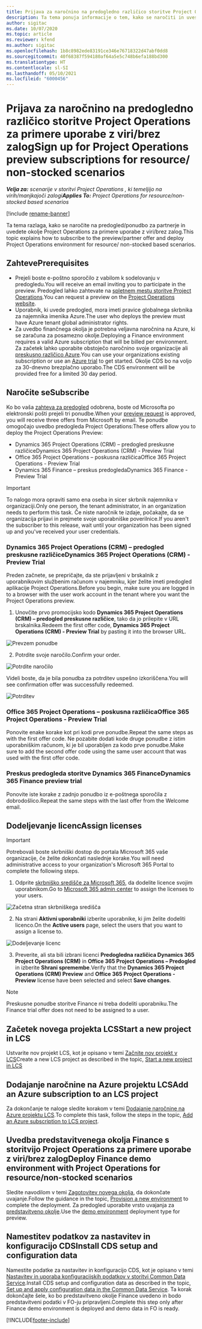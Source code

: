 ```yaml
---
title: Prijava za naročnino na predogledno različico storitve Project Operations za primere uporabe z viri/brez zalog
description: Ta tema ponuja informacije o tem, kako se naročiti in uvesti storitev Project Operations za primere uporabe z viri/brez zalog.
author: sigitac
ms.date: 10/07/2020
ms.topic: article
ms.reviewer: kfend
ms.author: sigitac
ms.openlocfilehash: 1b8c8982ede83191ce346e76718322d47abf0dd8
ms.sourcegitcommit: 40f68387f594180af64a5e5c748b6efa188bd300
ms.translationtype: HT
ms.contentlocale: sl-SI
ms.lasthandoff: 05/10/2021
ms.locfileid: "6000456"
---
```

# <a name="sign-up-for-project-operations-preview-subscriptions-for-resource-non-stocked-scenarios"></a><span data-ttu-id="e78fd-103">Prijava za naročnino na predogledno različico storitve Project Operations za primere uporabe z viri/brez zalog</span><span class="sxs-lookup"><span data-stu-id="e78fd-103">Sign up for Project Operations preview subscriptions for resource/ non-stocked scenarios</span></span>

<span data-ttu-id="e78fd-104">_**Velja za:** scenarije v storitvi Project Operations , ki temeljijo na virih/manjkajoči zalogi_</span><span class="sxs-lookup"><span data-stu-id="e78fd-104">_**Applies To:** Project Operations for resource/non-stocked based scenarios_</span></span>

[!include [rename-banner](~/includes/cc-data-platform-banner.md)]

<span data-ttu-id="e78fd-105">Ta tema razlaga, kako se naročite na predogled/ponudbo za partnerje in uvedete okolje Project Operations za primere uporabe z viri/brez zalog.</span><span class="sxs-lookup"><span data-stu-id="e78fd-105">This topic explains how to subscribe to the preview/partner offer and deploy Project Operations environment for resource/ non-stocked based scenarios.</span></span>

## <a name="prerequisites"></a><span data-ttu-id="e78fd-106">Zahteve</span><span class="sxs-lookup"><span data-stu-id="e78fd-106">Prerequisites</span></span>

- <span data-ttu-id="e78fd-107">Prejeli boste e-poštno sporočilo z vabilom k sodelovanju v predogledu.</span><span class="sxs-lookup"><span data-stu-id="e78fd-107">You will receive an email inviting you to participate in the preview.</span></span> <span data-ttu-id="e78fd-108">Predogled lahko zahtevate na [spletnem mestu storitve Project Operations](https://dynamics.microsoft.com/en-us/project-operations/overview/).</span><span class="sxs-lookup"><span data-stu-id="e78fd-108">You can request a preview on the [Project Operations website](https://dynamics.microsoft.com/en-us/project-operations/overview/).</span></span>
- <span data-ttu-id="e78fd-109">Uporabnik, ki uvede predogled, mora imeti pravice globalnega skrbnika za najemnika imenika Azure.</span><span class="sxs-lookup"><span data-stu-id="e78fd-109">The user who deploys the preview must have Azure tenant global administrator rights.</span></span>
- <span data-ttu-id="e78fd-110">Za uvedbo finančnega okolja je potrebna veljavna naročnina na Azure, ki se zaračuna za posamezno okolje.</span><span class="sxs-lookup"><span data-stu-id="e78fd-110">Deploying a Finance environment requires a valid Azure subscription that will be billed per environment.</span></span> <span data-ttu-id="e78fd-111">Za začetek lahko uporabite obstoječo naročnino svoje organizacije ali [preskusno različico Azure](https://azure.microsoft.com/en-us/free/).</span><span class="sxs-lookup"><span data-stu-id="e78fd-111">You can use your organizations existing subscription or use an [Azure trial](https://azure.microsoft.com/en-us/free/) to get started.</span></span> <span data-ttu-id="e78fd-112">Okolje CDS bo na voljo za 30-dnevno brezplačno uporabo.</span><span class="sxs-lookup"><span data-stu-id="e78fd-112">The CDS environment will be provided free for a limited 30 day period.</span></span>

## <a name="subscribe"></a><span data-ttu-id="e78fd-113">Naročite se</span><span class="sxs-lookup"><span data-stu-id="e78fd-113">Subscribe</span></span>

<span data-ttu-id="e78fd-114">Ko bo vaša [zahteva za predogled](https://forms.office.com/FormsPro/Pages/ResponsePage.aspx?id=v4j5cvGGr0GRqy180BHbR56j8lZs0FdAvwT75_WNFyxUMkRDV1NYQU5TNjE2VjhKOVBUNVg2R0s1NC4u) odobrena, boste od Microsofta po elektronski pošti prejeli tri ponudbe.</span><span class="sxs-lookup"><span data-stu-id="e78fd-114">When your [preview request](https://forms.office.com/FormsPro/Pages/ResponsePage.aspx?id=v4j5cvGGr0GRqy180BHbR56j8lZs0FdAvwT75_WNFyxUMkRDV1NYQU5TNjE2VjhKOVBUNVg2R0s1NC4u) is approved, you will receive three offers from Microsoft by email.</span></span> <span data-ttu-id="e78fd-115">Te ponudbe omogočajo uvedbo predogleda Project Operations:</span><span class="sxs-lookup"><span data-stu-id="e78fd-115">These offers allow you to deploy the Project Operations Preview:</span></span>

- <span data-ttu-id="e78fd-116">Dynamics 365 Project Operations (CRM) – predogled preskusne različice</span><span class="sxs-lookup"><span data-stu-id="e78fd-116">Dynamics 365 Project Operations (CRM) - Preview Trial</span></span>
- <span data-ttu-id="e78fd-117">Office 365 Project Operations – poskusna različica</span><span class="sxs-lookup"><span data-stu-id="e78fd-117">Office 365 Project Operations - Preview Trial</span></span>
- <span data-ttu-id="e78fd-118">Dynamics 365 Finance – preskus predogleda</span><span class="sxs-lookup"><span data-stu-id="e78fd-118">Dynamics 365 Finance - Preview Trial</span></span>

> [!IMPORTANT]
> <span data-ttu-id="e78fd-119">To nalogo mora opraviti samo ena oseba in sicer skrbnik najemnika v organizaciji.</span><span class="sxs-lookup"><span data-stu-id="e78fd-119">Only one person, the tenant administrator, in an organization needs to perform this task.</span></span> <span data-ttu-id="e78fd-120">Če niste naročnik te izdaje, počakajte, da se organizacija prijavi in prejmete svoje uporabniške poverilnice.</span><span class="sxs-lookup"><span data-stu-id="e78fd-120">If you aren't the subscriber to this release, wait until your organization has been signed up and you've received your user credentials.</span></span>

### <a name="dynamics-365-project-operations-crm---preview-trial"></a><span data-ttu-id="e78fd-121">Dynamics 365 Project Operations (CRM) – predogled preskusne različice</span><span class="sxs-lookup"><span data-stu-id="e78fd-121">Dynamics 365 Project Operations (CRM) - Preview Trial</span></span> 

<span data-ttu-id="e78fd-122">Preden začnete, se prepričajte, da ste prijavljeni v brskalnik z uporabnikovim službenim računom v najemniku, kjer želite imeti predogled aplikacije Project Operations.</span><span class="sxs-lookup"><span data-stu-id="e78fd-122">Before you begin, make sure you are logged in to a browser with the user work account in the tenant where you want the Project Operations preview.</span></span>

1. <span data-ttu-id="e78fd-123">Unovčite prvo promocijsko kodo **Dynamics 365 Project Operations (CRM) – predogled preskusne različice**, tako da jo prilepite v URL brskalnika.</span><span class="sxs-lookup"><span data-stu-id="e78fd-123">Redeem the first offer code, **Dynamics 365 Project Operations (CRM) - Preview Trial** by pasting it into the browser URL.</span></span>

![Prevzem ponudbe](./media/16RedeemFirstOfferNew.png)

2. <span data-ttu-id="e78fd-125">Potrdite svoje naročilo.</span><span class="sxs-lookup"><span data-stu-id="e78fd-125">Confirm your order.</span></span>

![Potrdite naročilo](./media/17ConfirmOrderNew.png)

<span data-ttu-id="e78fd-127">Videli boste, da je bila ponudba za potrditev uspešno izkoriščena.</span><span class="sxs-lookup"><span data-stu-id="e78fd-127">You will see confirmation offer was successfully redeemed.</span></span>

![Potrditev](./media/18OrderConfirmationNew.png)

### <a name="office-365-project-operations---preview-trial"></a><span data-ttu-id="e78fd-129">Office 365 Project Operations – poskusna različica</span><span class="sxs-lookup"><span data-stu-id="e78fd-129">Office 365 Project Operations - Preview Trial</span></span>

<span data-ttu-id="e78fd-130">Ponovite enake korake kot pri kodi prve ponudbe.</span><span class="sxs-lookup"><span data-stu-id="e78fd-130">Repeat the same steps as with the first offer code.</span></span> <span data-ttu-id="e78fd-131">Ne pozabite dodati kode druge ponudbe z istim uporabniškim računom, ki je bil uporabljen za kodo prve ponudbe.</span><span class="sxs-lookup"><span data-stu-id="e78fd-131">Make sure to add the second offer code using the same user account that was used with the first offer code.</span></span>

### <a name="dynamics-365-finance-preview-trial"></a><span data-ttu-id="e78fd-132">Preskus predogleda storitve Dynamics 365 Finance</span><span class="sxs-lookup"><span data-stu-id="e78fd-132">Dynamics 365 Finance preview trial</span></span>

<span data-ttu-id="e78fd-133">Ponovite iste korake z zadnjo ponudbo iz e-poštnega sporočila z dobrodošlico.</span><span class="sxs-lookup"><span data-stu-id="e78fd-133">Repeat the same steps with the last offer from the Welcome email.</span></span>

## <a name="assign-licenses"></a><span data-ttu-id="e78fd-134">Dodeljevanje licenc</span><span class="sxs-lookup"><span data-stu-id="e78fd-134">Assign licenses</span></span>

> [!IMPORTANT]
> <span data-ttu-id="e78fd-135">Potrebovali boste skrbniški dostop do portala Microsoft 365 vaše organizacije, če želite dokončati naslednje korake.</span><span class="sxs-lookup"><span data-stu-id="e78fd-135">You will need administrative access to your organization's Microsoft 365 Portal to complete the following steps.</span></span>

1. <span data-ttu-id="e78fd-136">Odprite [skrbniško središče za Microsoft 365](https://portal.office.com/), da dodelite licence svojim uporabnikom.</span><span class="sxs-lookup"><span data-stu-id="e78fd-136">Go to [Microsoft 365 admin center](https://portal.office.com/) to assign the licenses to your users.</span></span>

![Začetna stran skrbniškega središča](./media/14AdminPortal.png)

2. <span data-ttu-id="e78fd-138">Na strani **Aktivni uporabniki** izberite uporabnike, ki jim želite dodeliti licenco.</span><span class="sxs-lookup"><span data-stu-id="e78fd-138">On the **Active users** page, select the users that you want to assign a license to.</span></span>

![Dodeljevanje licenc](./media/15AssignLicenses.png)

3. <span data-ttu-id="e78fd-140">Preverite, ali sta bili izbrani licenci **Predogledna različica Dynamics 365 Project Operations (CRM)** in **Office 365 Project Operations – Predogled** in izberite **Shrani spremembe**.</span><span class="sxs-lookup"><span data-stu-id="e78fd-140">Verify that the **Dynamics 365 Project Operations (CRM) Preview** and **Office 365 Project Operations - Preview** license have been selected and select **Save changes**.</span></span>

> [!NOTE]
> <span data-ttu-id="e78fd-141">Preskusne ponudbe storitve Finance ni treba dodeliti uporabniku.</span><span class="sxs-lookup"><span data-stu-id="e78fd-141">The Finance trial offer does not need to be assigned to a user.</span></span>

## <a name="start-a-new-project-in-lcs"></a><span data-ttu-id="e78fd-142">Začetek novega projekta LCS</span><span class="sxs-lookup"><span data-stu-id="e78fd-142">Start a new project in LCS</span></span>

<span data-ttu-id="e78fd-143">Ustvarite nov projekt LCS, kot je opisano v temi [Začnite nov projekt v LCS](create-lcs-project.md)</span><span class="sxs-lookup"><span data-stu-id="e78fd-143">Create a new LCS project as described in the topic, [Start a new project in LCS](create-lcs-project.md)</span></span>

## <a name="add-an-azure-subscription-to-an-lcs-project"></a><span data-ttu-id="e78fd-144">Dodajanje naročnine na Azure projektu LCS</span><span class="sxs-lookup"><span data-stu-id="e78fd-144">Add an Azure subscription to an LCS project</span></span>

<span data-ttu-id="e78fd-145">Za dokončanje te naloge sledite korakom v temi [Dodajanje naročnine na Azure projektu LCS](resource-add-azure-subscription-lcs-project.md).</span><span class="sxs-lookup"><span data-stu-id="e78fd-145">To complete this task, follow the steps in the topic, [Add an Azure subscription to LCS project](resource-add-azure-subscription-lcs-project.md).</span></span>

## <a name="deploy-finance-demo-environment-with-project-operations-for-resourcenon-stocked-scenarios"></a><span data-ttu-id="e78fd-146">Uvedba predstavitvenega okolja Finance s storitvijo Project Operations za primere uporabe z viri/brez zalog</span><span class="sxs-lookup"><span data-stu-id="e78fd-146">Deploy Finance demo environment with Project Operations for resource/non-stocked scenarios</span></span>

<span data-ttu-id="e78fd-147">Sledite navodilom v temi [Zagotovitev novega okolja](resource-provision-new-environment.md), da dokončate uvajanje.</span><span class="sxs-lookup"><span data-stu-id="e78fd-147">Follow the guidance in the topic, [Provision a new environment](resource-provision-new-environment.md) to complete the deployment.</span></span> <span data-ttu-id="e78fd-148">Za predogled uporabite vrsto uvajanja za [predstavitveno okolje](/dynamics365/fin-ops-core/dev-itpro/deployment/deploy-demo-environment).</span><span class="sxs-lookup"><span data-stu-id="e78fd-148">Use the [demo environment](/dynamics365/fin-ops-core/dev-itpro/deployment/deploy-demo-environment) deployment type for preview.</span></span> 

## <a name="install-cds-setup-and-configuration-data"></a><span data-ttu-id="e78fd-149">Namestitev podatkov za nastavitev in konfiguracijo CDS</span><span class="sxs-lookup"><span data-stu-id="e78fd-149">Install CDS setup and configuration data</span></span>

<span data-ttu-id="e78fd-150">Namestite podatke za nastavitev in konfiguracijo CDS, kot je opisano v temi [Nastavitev in uporaba konfiguracijskih podatkov v storitvi Common Data Service](resource-apply-pro-setup-config-data.md).</span><span class="sxs-lookup"><span data-stu-id="e78fd-150">Install CDS setup and configuration data as described in the topic, [Set up and apply configuration data in the Common Data Service](resource-apply-pro-setup-config-data.md).</span></span>
<span data-ttu-id="e78fd-151">Ta korak dokončajte šele, ko bo predstavitveno okolje Finance uvedeno in bodo predstavitveni podatki v FO-ju pripravljeni.</span><span class="sxs-lookup"><span data-stu-id="e78fd-151">Complete this step only after Finance demo environment is deployed and demo data in FO is ready.</span></span>


[!INCLUDE[footer-include](../includes/footer-banner.md)]